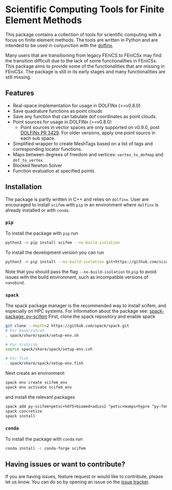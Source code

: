 # Scientific Computing Tools for Finite Element Methods

This package contains a collection of tools for scientific computing with a focus on finite element methods. The tools are written in Python and are intended to be used in conjunction with the [dolfinx](https://github.com/FEniCS/dolfinx).

Many users that are transitioning from legacy FEniCS to FEniCSx may find the transition difficult due to the lack of some functionalities in FEniCSx.
This package aims to provide some of the functionalities that are missing in FEniCSx.
The package is still in its early stages and many functionalities are still missing.

## Features

- Real-space implementation for usage in DOLFINx (>=v0.8.0)
- Save quadrature functions as point clouds
- Save any function that can tabulate dof coordinates as point clouds.
- Point sources for usage in DOLFINx (>=v0.8.0)
  - Point sources in vector spaces are only supported on v0.9.0, post [DOLFINx PR 3429](https://github.com/FEniCS/dolfinx/pull/3429).
    For older versions, apply one point source in each sub space.
- Simplified wrapper to create MeshTags based on a list of tags and corresponding locator functions.
- Maps between degrees of freedom and vertices: `vertex_to_dofmap` and `dof_to_vertex`
- Blocked Newton Solver
- Function evaluation at specified points

## Installation

The package is partly written in C++ and relies on `dolfinx`. User are encouraged to install `scifem` with `pip` in an environment where `dolfinx` is already installed or with `conda`.

### `pip`
To install the package with `pip` run

```bash
python3 -m pip install scifem --no-build-isolation
```

To install the development version you can run

```bash
python3 -m pip install --no-build-isolation git+https://github.com/scientificcomputing/scifem.git
```

Note that you should pass the flag `--no-build-isolation` to `pip` to avoid issues with the build environment, such as incompatible versions of `nanobind`.

### `spack`
The spack package manager is the recommended way to install scifem, and especially on HPC systems.
For information about the package see: [spack-package: py-scifem](https://packages.spack.io/package.html?name=py-scifem)
First, clone the spack repository and enable spack

```bash
git clone --depth=2 https://github.com/spack/spack.git
# For bash/zsh/sh
. spack/share/spack/setup-env.sh

# For tcsh/csh
source spack/share/spack/setup-env.csh

# For fish
. spack/share/spack/setup-env.fish
```

Next create an environment:

```bash
spack env create scifem_env
spack env activate scifem_env
```

and install the relevant packages
```bash
spack add py-scifem+petsc+hdf5+biomed+adios2 ^petsc+mumps+hypre ^py-fenics-dolfinx+petsc4py
spack concretize
spack install
```

### `conda`

To install the package with `conda` run

```bash
conda install -c conda-forge scifem
```





## Having issues or want to contribute?

If you are having issues, feature request or would like to contribute, please let us know. You can do so by opening an issue on the [issue tracker](https://github.com/scientificcomputing/scifem/issues).
